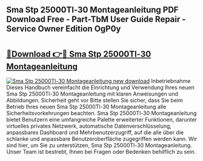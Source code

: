 ## Sma Stp 25000Tl-30 Montageanleitung PDF Download Free - Part-TbM User Guide Repair - Service Owner Edition OgP0y

# <h2><a href="http://df6zhpt.blite.top/?on=Sma+Stp+25000Tl-30+Montageanleitung">🔗Download 👉🔴 Sma Stp 25000Tl-30 Montageanleitung</a></h2>

[![Sma Stp 25000Tl-30 Montageanleitung new download](https://i.imgur.com/lujVjoI.png)](http://df6zhpt.blite.top/?on=Sma+Stp+25000Tl-30+Montageanleitung)
Inbetriebnahme Dieses Handbuch vereinfacht die Einrichtung und Verwendung Ihres neuen Sma Stp 25000Tl-30 Montageanleitung mit klaren Anweisungen und Abbildungen. Sicherheit geht vor Bitte stellen Sie sicher, dass Sie beim Betrieb Ihres neuen Sma Stp 25000Tl-30 Montageanleitung alle Sicherheitsvorkehrungen beachten. Sma Stp 25000Tl-30 Montageanleitung bietet Benutzern eine umfangreiche Palette erweiterter Funktionen, darunter virtuelles privates Netzwerk, automatische Datenverschlüsselung, anpassbares Dashboard und Mehrbenutzerzugriff, auf die alle über die schlanke und anpassbare Benutzeroberfläche zugegriffen werden kann. Wir sind hier, um Sie zu unterstützen, Sma Stp 25000Tl-30 Montageanleitung. Unser Team ist bestrebt, Ihnen bei Fragen oder Bedenken behilflich zu sein.
